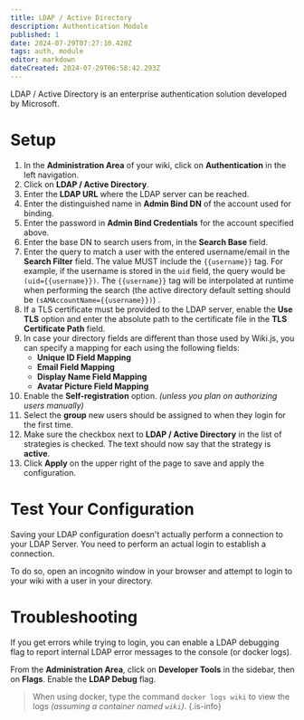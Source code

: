 ```yaml
---
title: LDAP / Active Directory
description: Authentication Module
published: 1
date: 2024-07-29T07:27:10.420Z
tags: auth, module
editor: markdown
dateCreated: 2024-07-29T06:58:42.293Z
---
```


LDAP / Active Directory is an enterprise authentication solution developed by Microsoft.

# Setup

1. In the **Administration Area** of your wiki, click on **Authentication** in the left navigation.
1. Click on **LDAP / Active Directory**.
1. Enter the **LDAP URL** where the LDAP server can be reached.
1. Enter the distinguished name in **Admin Bind DN** of the account used for binding.
1. Enter the password in **Admin Bind Credentials** for the account specified above.
1. Enter the base DN to search users from, in the **Search Base** field.
1. Enter the query to match a user with the entered username/email in the **Search Filter** field. The value MUST include the `{{username}}` tag. For example, if the username is stored in the `uid` field, the query would be `(uid={{username}})`. The `{{username}}` tag will be interpolated at runtime when performing the search (the active directory default setting should be `(sAMAccountName={{username}})`) .
1. If a TLS certificate must be provided to the LDAP server, enable the **Use TLS** option and enter the absolute path to the certificate file in the **TLS Certificate Path** field.
1. In case your directory fields are different than those used by Wiki.js, you can specify a mapping for each using the following fields:
	- **Unique ID Field Mapping**
  	- **Email Field Mapping**
  	- **Display Name Field Mapping**
  	- **Avatar Picture Field Mapping**
1. Enable the **Self-registration** option. *(unless you plan on authorizing users manually)*
1. Select the **group** new users should be assigned to when they login for the first time.
1. Make sure the checkbox next to **LDAP / Active Directory** in the list of strategies is checked. The text should now say that the strategy is **active**.
1. Click **Apply** on the upper right of the page to save and apply the configuration.

# Test Your Configuration

Saving your LDAP configuration doesn't actually perform a connection to your LDAP Server. You need to perform an actual login to establish a connection.

To do so, open an incognito window in your browser and attempt to login to your wiki with a user in your directory.

# Troubleshooting

If you get errors while trying to login, you can enable a LDAP debugging flag to report internal LDAP error messages to the console (or docker logs).

From the **Administration Area**, click on **Developer Tools** in the sidebar, then on **Flags**. Enable the **LDAP Debug** flag.

> When using docker, type the command `docker logs wiki` to view the logs *(assuming a container named `wiki`)*. 
{.is-info}

